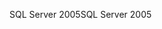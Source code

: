 <span data-ttu-id="c508c-101">SQL Server 2005</span><span class="sxs-lookup"><span data-stu-id="c508c-101">SQL Server 2005</span></span>